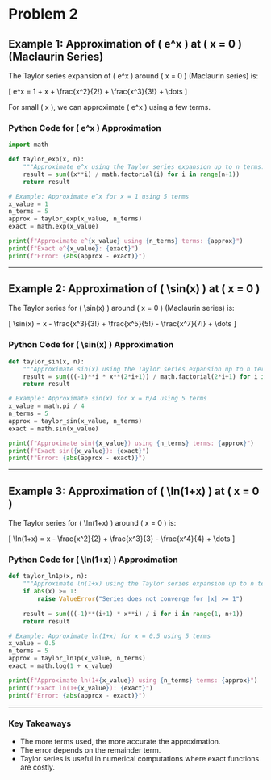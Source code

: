 # Problem 2
## **Example 1: Approximation of \( e^x \) at \( x = 0 \) (Maclaurin Series)**  
The Taylor series expansion of \( e^x \) around \( x = 0 \) (Maclaurin series) is:

\[
e^x = 1 + x + \frac{x^2}{2!} + \frac{x^3}{3!} + \dots
\]

For small \( x \), we can approximate \( e^x \) using a few terms.

### **Python Code for \( e^x \) Approximation**
```python
import math

def taylor_exp(x, n):
    """Approximate e^x using the Taylor series expansion up to n terms."""
    result = sum((x**i) / math.factorial(i) for i in range(n+1))
    return result

# Example: Approximate e^x for x = 1 using 5 terms
x_value = 1
n_terms = 5
approx = taylor_exp(x_value, n_terms)
exact = math.exp(x_value)

print(f"Approximate e^{x_value} using {n_terms} terms: {approx}")
print(f"Exact e^{x_value}: {exact}")
print(f"Error: {abs(approx - exact)}")
```

---

## **Example 2: Approximation of \( \sin(x) \) at \( x = 0 \)**  
The Taylor series for \( \sin(x) \) around \( x = 0 \) (Maclaurin series) is:

\[
\sin(x) = x - \frac{x^3}{3!} + \frac{x^5}{5!} - \frac{x^7}{7!} + \dots
\]

### **Python Code for \( \sin(x) \) Approximation**
```python
def taylor_sin(x, n):
    """Approximate sin(x) using the Taylor series expansion up to n terms."""
    result = sum(((-1)**i * x**(2*i+1)) / math.factorial(2*i+1) for i in range(n+1))
    return result

# Example: Approximate sin(x) for x = π/4 using 5 terms
x_value = math.pi / 4
n_terms = 5
approx = taylor_sin(x_value, n_terms)
exact = math.sin(x_value)

print(f"Approximate sin({x_value}) using {n_terms} terms: {approx}")
print(f"Exact sin({x_value}): {exact}")
print(f"Error: {abs(approx - exact)}")
```

---

## **Example 3: Approximation of \( \ln(1+x) \) at \( x = 0 \)**
The Taylor series for \( \ln(1+x) \) around \( x = 0 \) is:

\[
\ln(1+x) = x - \frac{x^2}{2} + \frac{x^3}{3} - \frac{x^4}{4} + \dots
\]

### **Python Code for \( \ln(1+x) \) Approximation**
```python
def taylor_ln1p(x, n):
    """Approximate ln(1+x) using the Taylor series expansion up to n terms."""
    if abs(x) >= 1:
        raise ValueError("Series does not converge for |x| >= 1")
    
    result = sum(((-1)**(i+1) * x**i) / i for i in range(1, n+1))
    return result

# Example: Approximate ln(1+x) for x = 0.5 using 5 terms
x_value = 0.5
n_terms = 5
approx = taylor_ln1p(x_value, n_terms)
exact = math.log(1 + x_value)

print(f"Approximate ln(1+{x_value}) using {n_terms} terms: {approx}")
print(f"Exact ln(1+{x_value}): {exact}")
print(f"Error: {abs(approx - exact)}")
```

---

### **Key Takeaways**
- The more terms used, the more accurate the approximation.
- The error depends on the remainder term.
- Taylor series is useful in numerical computations where exact functions are costly.
